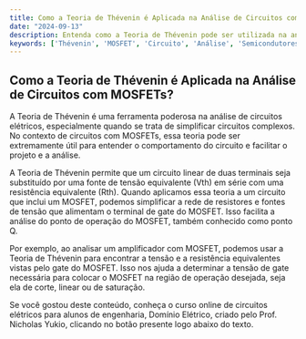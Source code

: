 ```yaml
---
title: Como a Teoria de Thévenin é Aplicada na Análise de Circuitos com MOSFETs?
date: "2024-09-13"
description: Entenda como a Teoria de Thévenin pode ser utilizada na análise de circuitos que envolvem MOSFETs.
keywords: ['Thévenin', 'MOSFET', 'Circuito', 'Análise', 'Semicondutores']
---
```


## Como a Teoria de Thévenin é Aplicada na Análise de Circuitos com MOSFETs?

A Teoria de Thévenin é uma ferramenta poderosa na análise de circuitos elétricos, especialmente quando se trata de simplificar circuitos complexos. No contexto de circuitos com MOSFETs, essa teoria pode ser extremamente útil para entender o comportamento do circuito e facilitar o projeto e a análise.

A Teoria de Thévenin permite que um circuito linear de duas terminais seja substituído por uma fonte de tensão equivalente (Vth) em série com uma resistência equivalente (Rth). Quando aplicamos essa teoria a um circuito que inclui um MOSFET, podemos simplificar a rede de resistores e fontes de tensão que alimentam o terminal de gate do MOSFET. Isso facilita a análise do ponto de operação do MOSFET, também conhecido como ponto Q.

Por exemplo, ao analisar um amplificador com MOSFET, podemos usar a Teoria de Thévenin para encontrar a tensão e a resistência equivalentes vistas pelo gate do MOSFET. Isso nos ajuda a determinar a tensão de gate necessária para colocar o MOSFET na região de operação desejada, seja ela de corte, linear ou de saturação.

Se você gostou deste conteúdo, conheça o curso online de circuitos elétricos para alunos de engenharia, Domínio Elétrico, criado pelo Prof. Nicholas Yukio, clicando no botão presente logo abaixo do texto.